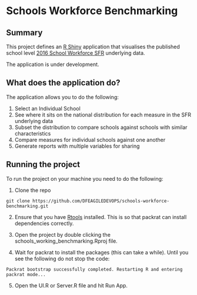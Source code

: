 # Schools Workforce Benchmarking

## Summary

This project defines an [R Shiny](https://shiny.rstudio.com/) application that visualises the published school level [2016 School Workforce SFR](https://www.gov.uk/government/statistics/school-workforce-in-england-november-2016) underlying data.

The application is under development.

## What does the application do?

The application allows you to do the following:

1. Select an Individual School 
2. See where it sits on the national distribution for each measure in the SFR underlying data
3. Subset the distribution to compare schools against schools with similar characteristics 
4. Compare measures for individual schools against one another
5. Generate reports with multiple variables for sharing

## Running the project

To run the project on your machine you need to do the following:

1. Clone the repo

`git clone https://github.com/DFEAGILEDEVOPS/schools-workforce-benchmarking.git`

2. Ensure that you have [Rtools](https://cran.r-project.org/bin/windows/Rtools/) installed. This is so that packrat can install dependencies correctly.

3. Open the project by double clicking the schools_working_benchmarking.Rproj file.

4. Wait for packrat to install the packages (this can take a while). Until you see the following do not stop the code:

`Packrat bootstrap successfully completed. Restarting R and entering packrat mode...`
   
5. Open the UI.R or Server.R file and hit Run App.    

